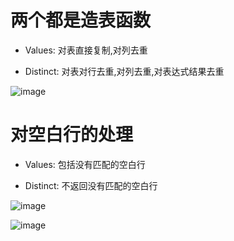 # 两个都是造表函数

- Values: 对表直接复制,对列去重

- Distinct: 对表对行去重,对列去重,对表达式结果去重

![image](https://github.com/NannF00/Power-BI-Note/assets/117897416/6df7da4a-c3fa-4b5f-a011-fbd522d64a60)

# 对空白行的处理

- Values: 包括没有匹配的空白行

- Distinct: 不返回没有匹配的空白行

![image](https://github.com/NannF00/Power-BI-Note/assets/117897416/bfd51302-572a-425a-a8ef-6277697eab0e)

![image](https://github.com/NannF00/Power-BI-Note/assets/117897416/c6aab261-c285-4f5b-801c-70d15b5cb296)

